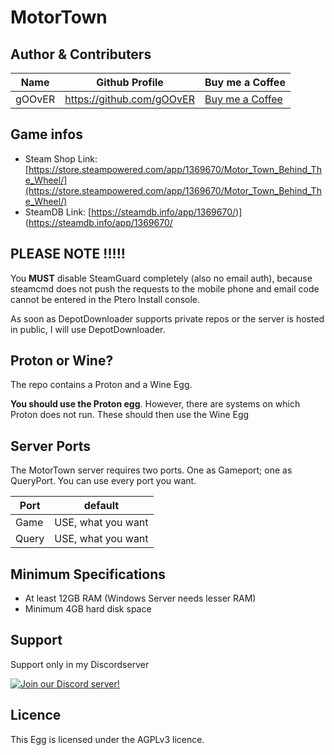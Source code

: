 # MotorTown

## Author & Contributers

| Name | Github Profile | Buy me a Coffee |
| ------------- |-------------|-------------|
| gOOvER | https://github.com/gOOvER |[Buy me a Coffee](https://donate.goover.dev) | |

## Game infos
- Steam Shop Link: [https://store.steampowered.com/app/1369670/Motor_Town_Behind_The_Wheel/](https://store.steampowered.com/app/1369670/Motor_Town_Behind_The_Wheel/)
- SteamDB Link: [https://steamdb.info/app/1369670/)](https://steamdb.info/app/1369670/
  
## PLEASE NOTE !!!!!

You **MUST** disable SteamGuard completely (also no email auth), because steamcmd does not push the requests to the mobile phone and email code cannot be entered in the Ptero Install console.

As soon as DepotDownloader supports private repos or the server is hosted in public, I will use DepotDownloader.

## Proton or Wine?
The repo contains a Proton and a Wine Egg.

**You should use the Proton egg**. However, there are systems on which Proton does not run. These should then use the Wine Egg

## Server Ports

The MotorTown server requires two ports. One as Gameport; one as QueryPort. You can use every port you want.

| Port | default |
|-------|---------|
| Game | USE, what you want |
| Query | USE, what you want |

  

## Minimum Specifications
- At least 12GB RAM (Windows Server needs lesser RAM)
- Minimum 4GB hard disk space

  

## Support
Support only in my Discordserver

[![Join our Discord server!](https://invidget.switchblade.xyz/raurR4vshX)](http://discord.gg/raurR4vshX)

## Licence
This Egg is licensed under the AGPLv3 licence.
